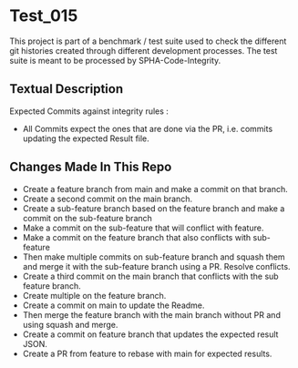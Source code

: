 # Test_015
This project is part of a benchmark / test suite used to check the different git histories created through different development processes. The test suite is meant to be processed by SPHA-Code-Integrity.

## Textual Description
Expected Commits against integrity rules :
* All Commits expect the ones that are done via the PR, i.e. commits updating the expected Result file.

## Changes Made In This Repo

* Create a feature branch from main and make a commit on that branch.
* Create a second commit on the main branch.
* Create a sub-feature branch based on the feature branch and make a commit on the sub-feature branch
* Make a commit on the sub-feature that will conflict with feature.
* Make a commit on the feature branch that also conflicts with sub-feature
* Then make multiple commits on sub-feature branch and squash them and merge it with the sub-feature branch using a PR. Resolve conflicts.
* Create a third commit on the main branch that conflicts with the sub feature branch.
* Create multiple on the feature branch.
* Create a commit on main to update the Readme.
* Then merge the feature branch with the main branch without PR and using squash and merge.
* Create a commit on feature branch that updates the expected result JSON.
* Create a PR from feature to rebase with main for expected results.
